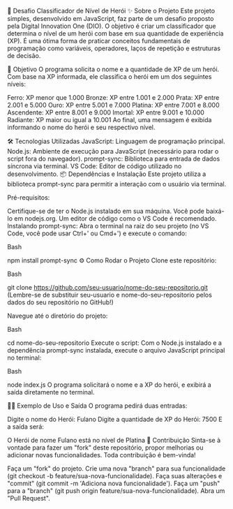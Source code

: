 🚀 Desafio Classificador de Nível de Herói
✨ Sobre o Projeto
Este projeto simples, desenvolvido em JavaScript, faz parte de um desafio proposto pela Digital Innovation One (DIO). O objetivo é criar um classificador que determina o nível de um herói com base em sua quantidade de experiência (XP). É uma ótima forma de praticar conceitos fundamentais de programação como variáveis, operadores, laços de repetição e estruturas de decisão.

🎯 Objetivo
O programa solicita o nome e a quantidade de XP de um herói. Com base na XP informada, ele classifica o herói em um dos seguintes níveis:

Ferro: XP menor que 1.000
Bronze: XP entre 1.001 e 2.000
Prata: XP entre 2.001 e 5.000
Ouro: XP entre 5.001 e 7.000
Platina: XP entre 7.001 e 8.000
Ascendente: XP entre 8.001 e 9.000
Imortal: XP entre 9.001 e 10.000
Radiante: XP maior ou igual a 10.001
Ao final, uma mensagem é exibida informando o nome do herói e seu respectivo nível.

🛠️ Tecnologias Utilizadas
JavaScript: Linguagem de programação principal.
Node.js: Ambiente de execução para JavaScript (necessário para rodar o script fora do navegador).
prompt-sync: Biblioteca para entrada de dados síncrona via terminal.
VS Code: Editor de código utilizado no desenvolvimento.
📦 Dependências e Instalação
Este projeto utiliza a biblioteca prompt-sync para permitir a interação com o usuário via terminal.

Pré-requisitos:

Certifique-se de ter o Node.js instalado em sua máquina. Você pode baixá-lo em nodejs.org.
Um editor de código como o VS Code é recomendado.
Instalando prompt-sync:
Abra o terminal na raiz do seu projeto (no VS Code, você pode usar Ctrl+' ou Cmd+') e execute o comando:

Bash

npm install prompt-sync
⚙️ Como Rodar o Projeto
Clone este repositório:

Bash

git clone https://github.com/seu-usuario/nome-do-seu-repositorio.git
(Lembre-se de substituir seu-usuario e nome-do-seu-repositorio pelos dados do seu repositório no GitHub!)

Navegue até o diretório do projeto:

Bash

cd nome-do-seu-repositorio
Execute o script:
Com o Node.js instalado e a dependência prompt-sync instalada, execute o arquivo JavaScript principal no terminal:

Bash

node index.js
O programa solicitará o nome e a XP do herói, e exibirá a saída diretamente no terminal.

🧑‍💻 Exemplo de Uso e Saída
O programa pedirá duas entradas:

Digite o nome do Herói: Fulano
Digite a quantidade de XP do Herói: 7500
E a saída será:

O Herói de nome Fulano está no nível de Platina
🤝 Contribuição
Sinta-se à vontade para fazer um "fork" deste repositório, propor melhorias ou adicionar novas funcionalidades. Toda contribuição é bem-vinda!

Faça um "fork" do projeto.
Crie uma nova "branch" para sua funcionalidade (git checkout -b feature/sua-nova-funcionalidade).
Faça suas alterações e "commit" (git commit -m 'Adiciona nova funcionalidade').
Faça um "push" para a "branch" (git push origin feature/sua-nova-funcionalidade).
Abra um "Pull Request".
